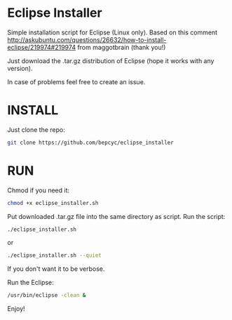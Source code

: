 Eclipse Installer
=================

Simple installation script for Eclipse (Linux only).
Based on this comment http://askubuntu.com/questions/26632/how-to-install-eclipse/219974#219974 from maggotbrain (thank you!)

Just download the .tar.gz distribution of Eclipse (hope it works with any version).

In case of problems feel free to create an issue.

INSTALL
=======

Just clone the repo:

```bash
git clone https://github.com/bepcyc/eclipse_installer
```

RUN
===

Chmod if you need it:

```bash
chmod +x eclipse_installer.sh
```

Put downloaded .tar.gz file into the same directory as script.
Run the script:

```bash
./eclipse_installer.sh
```

or

```bash
./eclipse_installer.sh --quiet
```

If you don't want it to be verbose.

Run the Eclipse:

```bash
/usr/bin/eclipse -clean &
```

Enjoy!


